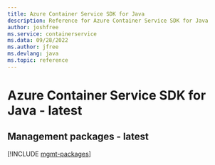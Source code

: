 ```yaml
---
title: Azure Container Service SDK for Java
description: Reference for Azure Container Service SDK for Java
author: joshfree
ms.service: containerservice
ms.data: 09/28/2022
ms.author: jfree
ms.devlang: java
ms.topic: reference
---
```

# Azure Container Service SDK for Java - latest

## Management packages - latest
[!INCLUDE [mgmt-packages](container-service-mgmt-index.md)]